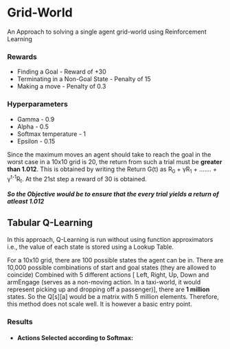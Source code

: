 # Grid-World
An Approach to solving a single agent grid-world using Reinforcement Learning

### Rewards

* Finding a Goal - Reward of +30
* Terminating in a Non-Goal State - Penalty of 15
* Making a move - Penalty of 0.3

### Hyperparameters

* Gamma - 0.9
* Alpha - 0.5
* Softmax temperature - 1
* Epsilon - 0.15

Since the maximum moves an agent should take to reach the goal in the worst case in a 10x10 grid is 20, the return from such a trial must be **greater than 1.012**. 
This is obtained by writing the Return G(t) as R<sub>0</sub> + &gamma;R<sub>1</sub> + ....... + &gamma;<sup>t-1</sup>R<sub>t</sub>. 
At the 21st step a reward of 30 is obtained. 

***So the Objective would be to ensure that the every trial yields a return of atleast 1.012***


## Tabular Q-Learning

In this approach, Q-Learning is run without using function approximators i.e., the value of each state is stored using a Lookup Table.

For a 10x10 grid, there are 100 possible states the agent can be in. There are 10,000 possible combinations of start and goal states (they are allowed to coincide)
Combined with 5 different actions [ Left, Right, Up, Down and armEngage (serves as a non-moving action. In a taxi-world, it would represent picking up and dropping off a passenger)],
there are **1 million** states. So the Q[s][a] would be a matrix with 5 million elements. Therefore, this method does not scale well. It is however a basic entry point.

### Results

  * #### Actions Selected according to Softmax:
      